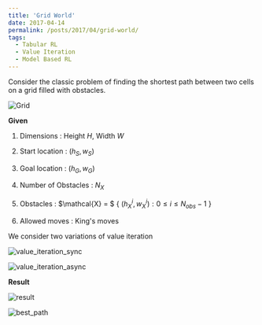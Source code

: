 ```yaml
---
title: 'Grid World'
date: 2017-04-14
permalink: /posts/2017/04/grid-world/
tags:
  - Tabular RL
  - Value Iteration
  - Model Based RL
---
```


Consider the classic problem of finding the shortest path between two cells on a grid filled with obstacles.

![Grid](https://adi3e08.github.io/files/blog/grid-world/imgs/grid.png)

**Given**

1.  Dimensions : Height $H$, Width $W$

2.  Start location : $(h_{S},w_{S})$

3.  Goal location : $(h_{G},w_{G})$

4.  Number of Obstacles : $N_{X}$

5.  Obstacles :
    $\mathcal{X} = $ { $(h_{X}^{i},w_{X}^{i}):  0 \leq i \leq N_{obs}-1$ }

6.  Allowed moves : King's moves

We consider two variations of value iteration

![value_iteration_sync](https://adi3e08.github.io/files/blog/grid-world/imgs/value_iteration_sync.png)

![value_iteration_async](https://adi3e08.github.io/files/blog/grid-world/imgs/value_iteration_async.png)

**Result**

![result](https://adi3e08.github.io/files/blog/grid-world/imgs/result.png)

![best_path](https://adi3e08.github.io/files/blog/grid-world/imgs/best_path.png)
